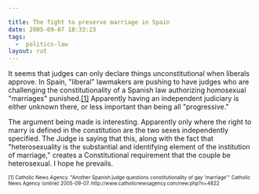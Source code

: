 ```yaml
---

title: The fight to preserve marriage in Spain
date: 2005-09-07 18:33:23
tags:
  -  politics-law
layout: rut
---
```


<p>It seems that judges can only declare things unconstitutional when liberals approve.  In Spain, "liberal" lawmakers are pushing to have judges who are challenging the constitutionality of a Spanish law authorizing homosexual "marriages" punished.<a href="http://www.catholicnewsagency.com/new.php?n=4822">[1]</a> Apparently having an independent judiciary is either unknown there, or less important than being all "progressive."</p>  <p>The argument being made is interesting.  Apparently only where the right to marry is defined in the constitution are the two sexes independently specified.  The Judge is saying that this, along with the fact that "heterosexuality is the substantial and identifying element of the institution of marriage," creates a Constitutional requirement that the couple be heterosexual.  I hope he prevails.</p>  <font size="-2"> [1] Catholic News Agency.  "Another Spanish judge questions constitutionality of gay 'marriage'" Catholic News Agency (online) 2005-09-07. http://www.catholicnewsagency.com/new.php?n=4822  </font>

